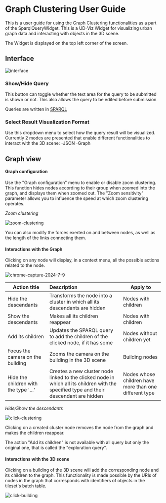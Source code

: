 # Graph Clustering User Guide
This is a user guide for using the Graph Clustering functionalities as a part of the SparqlQueryWidget. This is a UD-Viz Widget for visualizing urban graph data and interacting with objects in the 3D scene.

The Widget is displayed on the top left corner of the screen.

## Interface

![interface](https://github.com/VCityTeam/UD-GraphClustering/assets/129035607/4f37cb88-ae12-44b6-9d34-6a7d852bd38c)

### Show/Hide Query
This button can toggle whether the text area for the query to be submitted is shown or not. This also allows the query to be edited before submission.

Queries are written in [SPARQL](https://www.w3.org/TR/sparql11-query/)

### Select Result Visualization Format
Use this dropdown menu to select how the query result will be visualized. Currently 2 modes are presented that enable different functionalities to interact with the 3D scene:
-JSON
-Graph

## Graph view
#### Graph configuration

Use the "Graph configuration" menu to enable or disable zoom clustering. This function hides nodes according to their group when zoomed into the graph, and displays them when zoomed out. The "Zoom sensitivity" parameter allows you to influence the speed at which zoom clustering operates.

*Zoom clustering*

![zoom-clustering](https://github.com/VCityTeam/UD-GraphClustering/assets/129035607/02cd51a7-e6a7-408e-9f78-1d2c007a6216)

You can also modify the forces exerted on and between nodes, as well as the length of the links connecting them.

#### Interactions with the Graph
Clicking on any node will display, in a context menu, all the possible actions related to the node.

![chrome-capture-2024-7-9](https://github.com/VCityTeam/UD-GraphClustering/assets/129035607/ed13b653-32aa-4801-b82f-d39ac90b5d32)

| Action title                          | Description                                                                                                                             | Apply to                                               |
| ------------------------------------- |:--------------------------------------------------------------------------------------------------------------------------------------- | ------------------------------------------------------ |
| Hide the descendants                  | Transforms the node into a cluster in which all its descendants are hidden                                                              | Nodes with children                                    |
| Show the descendants                  | Makes all its children reappear                                                                                                         | Nodes with children                                    |
| Add its children                      | Updates the SPARQL query to add the children of the clicked node, if it has some                                                        | Nodes without children yet                             |
| Focus the camera on the building      | Zooms the camera on the building in the 3D scene                                                                                        | Building nodes                                         |
| Hide the children with the type '...' | Creates a new cluster node linked to the clicked node in which all its children with the specified type and their descendant are hidden | Nodes whose children have more than one different type | 

*Hide/Show the descendants*

![click-clustering](https://github.com/VCityTeam/UD-GraphClustering/assets/129035607/307b3878-31d3-49ee-b98a-144965b089c2)

Clicking on a created cluster node removes the node from the graph and makes the children reappear.

The action "Add its children" is not available with all query but only the original one, that is called the "exploration query".

#### Interactions with the 3D scene
Clicking on a building of the 3D scene will add the corresponding node and its children to the graph. This functionality is made possible by the URIs of nodes in the graph that corresponds with identifiers of objects in the tileset's batch table.

![click-building](https://github.com/VCityTeam/UD-GraphClustering/assets/129035607/a6069e8d-5369-49dc-bcf9-84f900784346)

